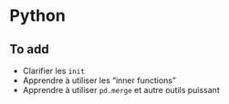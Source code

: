 # Python

## To add

* Clarifier les `init`
* Apprendre à utiliser les “inner functions”
* Apprendre à utiliser `pd.merge` et autre outils puissant


